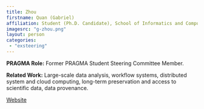 ```yaml
---
title: Zhou
firstname: Quan (Gabriel)
affiliation: Student (Ph.D. Candidate), School of Informatics and Computing, Data To Insight Center, Indiana University
imagesrc: "g-zhou.png"
layout: person
categories:
 - "exsteering"
---
```


**PRAGMA Role:** Former PRAGMA Student Steering Committee Member.

**Related Work:** Large-scale data analysis, workflow systems, distributed system and cloud computing, long-term preservation and access to scientific data, data provenance.

[Website][1]

[1]: https://www.linkedin.com/in/quan-gabriel-zhou-4811a158


